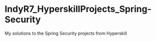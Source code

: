 # IndyR7_HyperskillProjects_Spring-Security
 My solutions to the Spring Security projects from Hyperskill
